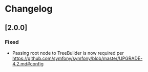 # Changelog
## [2.0.0]
### Fixed
- Passing root node to TreeBuilder is now required per https://github.com/symfony/symfony/blob/master/UPGRADE-4.2.md#config


